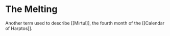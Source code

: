 # The Melting

Another term used to describe [[Mirtul]], the fourth month of the [[Calendar of Harptos]].